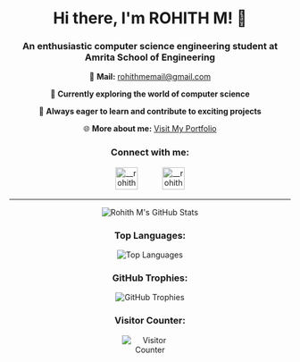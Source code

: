 <div align="center">
  <h1>Hi there, I'm ROHITH M! 👋</h1>
  <h3>An enthusiastic computer science engineering student at Amrita School of Engineering</h3>
</div>

<div align="center">
  <p>📧 <b>Mail:</b> <a href="mailto:rohithmemail@gmail.com">rohithmemail@gmail.com</a></p>
  <p>🌱 <b>Currently exploring the world of computer science</b></p>
  <p>🚀 <b>Always eager to learn and contribute to exciting projects</b></p>
  <p>🌐 <b>More about me:</b> <a href="https://rohith-m10.github.io/Portfolio/">Visit My Portfolio</a></p>
</div>

<div align="center">
  <h3>Connect with me:</h3>
  <a href="https://instagram.com/__rohith.m__" target="_blank"><img src="https://img.icons8.com/color/48/000000/instagram-new--v2.png" alt="__rohith.m__" height="40" width="40" style="margin-right: 20px; filter: grayscale(50%); transition: all 0.3s ease-in-out;" onmouseover="this.style.filter='none'" onmouseout="this.style.filter='grayscale(50%)'" /></a>
  <a href="https://github.com/ROHITH-M10" target="_blank"><img src="https://img.icons8.com/color/48/000000/github--v1.png" alt="__rohith.m__" height="40" width="40" style="margin-left: 20px; filter: grayscale(50%); transition: all 0.3s ease-in-out;" onmouseover="this.style.filter='none'" onmouseout="this.style.filter='grayscale(50%)'" /></a>
</div>

---

<div align="center">
  <img src="https://github-readme-stats.vercel.app/api?username=ROHITH-M10&show_icons=true&theme=radical" alt="Rohith M's GitHub Stats" style="max-width: 500px;">
</div>

<div align="center">
  <h3>Top Languages:</h3>
  <img src="https://github-readme-stats.vercel.app/api/top-langs/?username=ROHITH-M10&layout=compact&theme=radical" alt="Top Languages" style="max-width: 500px;">
</div>

<div align="center">
  <h3>GitHub Trophies:</h3>
  <img src="https://github-profile-trophy.vercel.app/?username=ROHITH-M10&theme=radical&column=7&margin-w=10" alt="GitHub Trophies" style="max-width: 800px;">
</div>

<div align="center">
  <h3>Visitor Counter:</h3>
  <img src="https://visitor-badge.glitch.me/badge?page_id=ROHITH-M10.visitor-badge" alt="Visitor Counter" style="max-width: 100px;">
</div>
